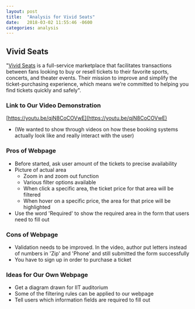 ```yaml
---
layout: post
title:  "Analysis for Vivid Seats"
date:   2018-03-02 11:55:46 -0600
categories: analysis
---
```


## Vivid Seats

"[Vivid Seats](https://www.vividseats.com/) is a full-service marketplace that
facilitates transactions between fans looking to buy or resell tickets to their
favorite sports, concerts, and theater events. Their mission to improve and
simplify the ticket-purchasing experience, which means we’re committed to
helping you find tickets quickly and safely".

### Link to Our Video Demonstration

[https://youtu.be/qjN8CoCOVwE](https://youtu.be/qjN8CoCOVwE)

* (We wanted to show through videos on how these booking systems actually look
  like and really interact with the user)

### Pros of Webpage

* Before started, ask user amount of the tickets to precise availability
* Picture of actual area
  * Zoom in and zoom out function
  * Various filter options available
  * When click a specific area, the ticket price for that area will be filtered
  * When hover on a specific price, the area for that price will be highlighted
* Use the word 'Required' to show the required area in the form that users need to fill out

### Cons of Webpage

* Validation needs to be improved. In the video, author put letters instead of
  numbers in 'Zip' and 'Phone' and still submitted the form successfully
* You have to sign up in order to purchase a ticket

### Ideas for Our Own Webpage

* Get a diagram drawn for IIT auditorium
* Some of the filtering rules can be applied to our webpage
* Tell users which information fields are required to fill out
